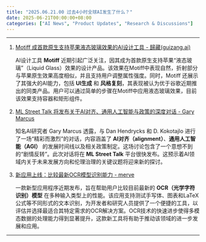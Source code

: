 ```yaml
---
title: "2025.06.21.00 过去4小时全球AI发生了什么？"
date: 2025-06-21T00:00:00+08:00
categories: ["AI News", "Product Updates", "Research & Discussions"]
---
```


---

1.  [Motiff 成首款原生支持苹果液态玻璃效果的AI设计工具 - 歸藏(guizang.ai)](https://x.com/op7418/status/1936082688278249966)

    AI设计工具 **Motiff** 近期引起广泛关注，因其成为首款原生支持苹果“液态玻璃”（Liquid Glass）效果的设计产品。该效果在Motiff中表现自然，折射部分与苹果原生效果高度相似，并且支持用户调整属性强度。同时，Motiff 还展示了其强大的AI能力，包括 **UI生成** 和 **风格复刻**，其表现被认为优于谷歌近期推出的同类产品。用户可以通过简单的步骤在Motiff中应用液态玻璃效果，目前该效果支持容器和矩形组件。
    
2.  [ML Street Talk 将发布关于AI对齐、通用人工智能与政策的深度对话 - Gary Marcus](https://x.com/GaryMarcus/status/1936055194196099426)

    知名AI研究者 Gary Marcus 透露，与 Dan Hendrycks 和 D. Kokotajlo 进行了一场“精彩而激烈”的对话，内容涵盖了 **AI对齐（alignment）**、**通用人工智能（AGI）** 的发展时间线以及相关政策制定。这场讨论包含了一个意想不到的“剧情反转”。此次对话将在 **ML Street Talk** 平台很快发布。这预示着AI领域内关于未来发展方向和伦理治理的关键议题将迎来新的探讨。
    
3.  [新应用上线：比较最新OCR模型识别能力 - merve](https://x.com/mervenoyann/status/1936033324977266874)

    一款新型应用程序近期发布，旨在帮助用户比较目前最新的 **OCR（光学字符识别）模型** 在多种输入类型上的性能。该应用支持测试手写体、图表和LaTeX公式等不同形式的文本识别，为开发者和研究人员提供了一个便捷的工具，以评估并选择最适合其特定需求的OCR解决方案。OCR技术的快速进步使得多模态数据的处理能力得到显著提升，这款新工具将有助于推动该领域的进一步发展和应用。

---